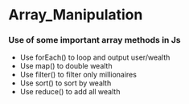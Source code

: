 # Array_Manipulation

### Use of some important array methods in Js

- Use forEach() to loop and output user/wealth
- Use map() to double wealth
- Use filter() to filter only millionaires
- Use sort() to sort by wealth
- Use reduce() to add all wealth
